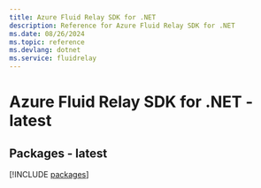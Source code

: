 ```yaml
---
title: Azure Fluid Relay SDK for .NET
description: Reference for Azure Fluid Relay SDK for .NET
ms.date: 08/26/2024
ms.topic: reference
ms.devlang: dotnet
ms.service: fluidrelay
---
```

# Azure Fluid Relay SDK for .NET - latest
## Packages - latest
[!INCLUDE [packages](fluid-relay-index.md)]